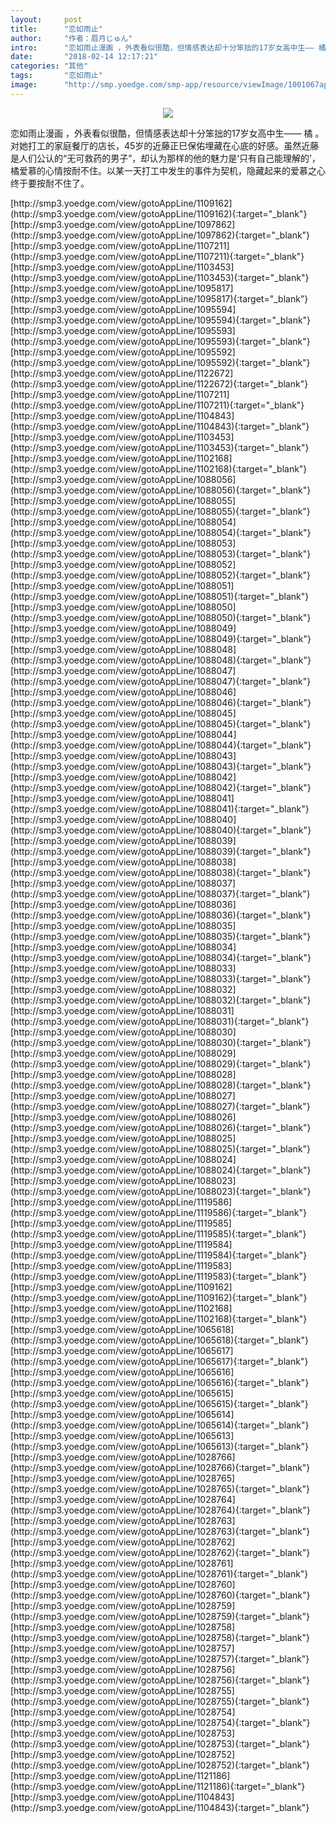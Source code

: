```yaml
---
layout:     post
title:      "恋如雨止"
author:     "作者：眉月じゅん"
intro:      "恋如雨止漫画 ，外表看似很酷，但情感表达却十分笨拙的17岁女高中生—— 橘 。对她打工的家庭餐厅的店长，45岁的近藤正巳保佑埋藏在心底的好感。虽然近藤是人们公认的“无可救药的男子”，却认为那样的他的魅力是‘只有自己能理解的’，橘爱慕的心情按耐不住。以某一天打工中发生的事件为契机，隐藏起来的爱慕之心终于要按耐不住了。"
date:       "2018-02-14 12:17:21"
categories: "其他"
tags:       "恋如雨止"
image:      "http://smp.yoedge.com/smp-app/resource/viewImage/1001067appline.png"
---
```

<div style="text-align: center">
<p><img src="http://smp.yoedge.com/smp-app/resource/viewImage/1001067appline.png"/></p>
</div>
<p class="post-meta">
<span>恋如雨止漫画 ，外表看似很酷，但情感表达却十分笨拙的17岁女高中生—— 橘 。对她打工的家庭餐厅的店长，45岁的近藤正巳保佑埋藏在心底的好感。虽然近藤是人们公认的“无可救药的男子”，却认为那样的他的魅力是‘只有自己能理解的’，橘爱慕的心情按耐不住。以某一天打工中发生的事件为契机，隐藏起来的爱慕之心终于要按耐不住了。</span>
</p>
[http://smp3.yoedge.com/view/gotoAppLine/1109162](http://smp3.yoedge.com/view/gotoAppLine/1109162){:target="_blank"}
[http://smp3.yoedge.com/view/gotoAppLine/1097862](http://smp3.yoedge.com/view/gotoAppLine/1097862){:target="_blank"}
[http://smp3.yoedge.com/view/gotoAppLine/1107211](http://smp3.yoedge.com/view/gotoAppLine/1107211){:target="_blank"}
[http://smp3.yoedge.com/view/gotoAppLine/1103453](http://smp3.yoedge.com/view/gotoAppLine/1103453){:target="_blank"}
[http://smp3.yoedge.com/view/gotoAppLine/1095817](http://smp3.yoedge.com/view/gotoAppLine/1095817){:target="_blank"}
[http://smp3.yoedge.com/view/gotoAppLine/1095594](http://smp3.yoedge.com/view/gotoAppLine/1095594){:target="_blank"}
[http://smp3.yoedge.com/view/gotoAppLine/1095593](http://smp3.yoedge.com/view/gotoAppLine/1095593){:target="_blank"}
[http://smp3.yoedge.com/view/gotoAppLine/1095592](http://smp3.yoedge.com/view/gotoAppLine/1095592){:target="_blank"}
[http://smp3.yoedge.com/view/gotoAppLine/1122672](http://smp3.yoedge.com/view/gotoAppLine/1122672){:target="_blank"}
[http://smp3.yoedge.com/view/gotoAppLine/1107211](http://smp3.yoedge.com/view/gotoAppLine/1107211){:target="_blank"}
[http://smp3.yoedge.com/view/gotoAppLine/1104843](http://smp3.yoedge.com/view/gotoAppLine/1104843){:target="_blank"}
[http://smp3.yoedge.com/view/gotoAppLine/1103453](http://smp3.yoedge.com/view/gotoAppLine/1103453){:target="_blank"}
[http://smp3.yoedge.com/view/gotoAppLine/1102168](http://smp3.yoedge.com/view/gotoAppLine/1102168){:target="_blank"}
[http://smp3.yoedge.com/view/gotoAppLine/1088056](http://smp3.yoedge.com/view/gotoAppLine/1088056){:target="_blank"}
[http://smp3.yoedge.com/view/gotoAppLine/1088055](http://smp3.yoedge.com/view/gotoAppLine/1088055){:target="_blank"}
[http://smp3.yoedge.com/view/gotoAppLine/1088054](http://smp3.yoedge.com/view/gotoAppLine/1088054){:target="_blank"}
[http://smp3.yoedge.com/view/gotoAppLine/1088053](http://smp3.yoedge.com/view/gotoAppLine/1088053){:target="_blank"}
[http://smp3.yoedge.com/view/gotoAppLine/1088052](http://smp3.yoedge.com/view/gotoAppLine/1088052){:target="_blank"}
[http://smp3.yoedge.com/view/gotoAppLine/1088051](http://smp3.yoedge.com/view/gotoAppLine/1088051){:target="_blank"}
[http://smp3.yoedge.com/view/gotoAppLine/1088050](http://smp3.yoedge.com/view/gotoAppLine/1088050){:target="_blank"}
[http://smp3.yoedge.com/view/gotoAppLine/1088049](http://smp3.yoedge.com/view/gotoAppLine/1088049){:target="_blank"}
[http://smp3.yoedge.com/view/gotoAppLine/1088048](http://smp3.yoedge.com/view/gotoAppLine/1088048){:target="_blank"}
[http://smp3.yoedge.com/view/gotoAppLine/1088047](http://smp3.yoedge.com/view/gotoAppLine/1088047){:target="_blank"}
[http://smp3.yoedge.com/view/gotoAppLine/1088046](http://smp3.yoedge.com/view/gotoAppLine/1088046){:target="_blank"}
[http://smp3.yoedge.com/view/gotoAppLine/1088045](http://smp3.yoedge.com/view/gotoAppLine/1088045){:target="_blank"}
[http://smp3.yoedge.com/view/gotoAppLine/1088044](http://smp3.yoedge.com/view/gotoAppLine/1088044){:target="_blank"}
[http://smp3.yoedge.com/view/gotoAppLine/1088043](http://smp3.yoedge.com/view/gotoAppLine/1088043){:target="_blank"}
[http://smp3.yoedge.com/view/gotoAppLine/1088042](http://smp3.yoedge.com/view/gotoAppLine/1088042){:target="_blank"}
[http://smp3.yoedge.com/view/gotoAppLine/1088041](http://smp3.yoedge.com/view/gotoAppLine/1088041){:target="_blank"}
[http://smp3.yoedge.com/view/gotoAppLine/1088040](http://smp3.yoedge.com/view/gotoAppLine/1088040){:target="_blank"}
[http://smp3.yoedge.com/view/gotoAppLine/1088039](http://smp3.yoedge.com/view/gotoAppLine/1088039){:target="_blank"}
[http://smp3.yoedge.com/view/gotoAppLine/1088038](http://smp3.yoedge.com/view/gotoAppLine/1088038){:target="_blank"}
[http://smp3.yoedge.com/view/gotoAppLine/1088037](http://smp3.yoedge.com/view/gotoAppLine/1088037){:target="_blank"}
[http://smp3.yoedge.com/view/gotoAppLine/1088036](http://smp3.yoedge.com/view/gotoAppLine/1088036){:target="_blank"}
[http://smp3.yoedge.com/view/gotoAppLine/1088035](http://smp3.yoedge.com/view/gotoAppLine/1088035){:target="_blank"}
[http://smp3.yoedge.com/view/gotoAppLine/1088034](http://smp3.yoedge.com/view/gotoAppLine/1088034){:target="_blank"}
[http://smp3.yoedge.com/view/gotoAppLine/1088033](http://smp3.yoedge.com/view/gotoAppLine/1088033){:target="_blank"}
[http://smp3.yoedge.com/view/gotoAppLine/1088032](http://smp3.yoedge.com/view/gotoAppLine/1088032){:target="_blank"}
[http://smp3.yoedge.com/view/gotoAppLine/1088031](http://smp3.yoedge.com/view/gotoAppLine/1088031){:target="_blank"}
[http://smp3.yoedge.com/view/gotoAppLine/1088030](http://smp3.yoedge.com/view/gotoAppLine/1088030){:target="_blank"}
[http://smp3.yoedge.com/view/gotoAppLine/1088029](http://smp3.yoedge.com/view/gotoAppLine/1088029){:target="_blank"}
[http://smp3.yoedge.com/view/gotoAppLine/1088028](http://smp3.yoedge.com/view/gotoAppLine/1088028){:target="_blank"}
[http://smp3.yoedge.com/view/gotoAppLine/1088027](http://smp3.yoedge.com/view/gotoAppLine/1088027){:target="_blank"}
[http://smp3.yoedge.com/view/gotoAppLine/1088026](http://smp3.yoedge.com/view/gotoAppLine/1088026){:target="_blank"}
[http://smp3.yoedge.com/view/gotoAppLine/1088025](http://smp3.yoedge.com/view/gotoAppLine/1088025){:target="_blank"}
[http://smp3.yoedge.com/view/gotoAppLine/1088024](http://smp3.yoedge.com/view/gotoAppLine/1088024){:target="_blank"}
[http://smp3.yoedge.com/view/gotoAppLine/1088023](http://smp3.yoedge.com/view/gotoAppLine/1088023){:target="_blank"}
[http://smp3.yoedge.com/view/gotoAppLine/1119586](http://smp3.yoedge.com/view/gotoAppLine/1119586){:target="_blank"}
[http://smp3.yoedge.com/view/gotoAppLine/1119585](http://smp3.yoedge.com/view/gotoAppLine/1119585){:target="_blank"}
[http://smp3.yoedge.com/view/gotoAppLine/1119584](http://smp3.yoedge.com/view/gotoAppLine/1119584){:target="_blank"}
[http://smp3.yoedge.com/view/gotoAppLine/1119583](http://smp3.yoedge.com/view/gotoAppLine/1119583){:target="_blank"}
[http://smp3.yoedge.com/view/gotoAppLine/1109162](http://smp3.yoedge.com/view/gotoAppLine/1109162){:target="_blank"}
[http://smp3.yoedge.com/view/gotoAppLine/1102168](http://smp3.yoedge.com/view/gotoAppLine/1102168){:target="_blank"}
[http://smp3.yoedge.com/view/gotoAppLine/1065618](http://smp3.yoedge.com/view/gotoAppLine/1065618){:target="_blank"}
[http://smp3.yoedge.com/view/gotoAppLine/1065617](http://smp3.yoedge.com/view/gotoAppLine/1065617){:target="_blank"}
[http://smp3.yoedge.com/view/gotoAppLine/1065616](http://smp3.yoedge.com/view/gotoAppLine/1065616){:target="_blank"}
[http://smp3.yoedge.com/view/gotoAppLine/1065615](http://smp3.yoedge.com/view/gotoAppLine/1065615){:target="_blank"}
[http://smp3.yoedge.com/view/gotoAppLine/1065614](http://smp3.yoedge.com/view/gotoAppLine/1065614){:target="_blank"}
[http://smp3.yoedge.com/view/gotoAppLine/1065613](http://smp3.yoedge.com/view/gotoAppLine/1065613){:target="_blank"}
[http://smp3.yoedge.com/view/gotoAppLine/1028766](http://smp3.yoedge.com/view/gotoAppLine/1028766){:target="_blank"}
[http://smp3.yoedge.com/view/gotoAppLine/1028765](http://smp3.yoedge.com/view/gotoAppLine/1028765){:target="_blank"}
[http://smp3.yoedge.com/view/gotoAppLine/1028764](http://smp3.yoedge.com/view/gotoAppLine/1028764){:target="_blank"}
[http://smp3.yoedge.com/view/gotoAppLine/1028763](http://smp3.yoedge.com/view/gotoAppLine/1028763){:target="_blank"}
[http://smp3.yoedge.com/view/gotoAppLine/1028762](http://smp3.yoedge.com/view/gotoAppLine/1028762){:target="_blank"}
[http://smp3.yoedge.com/view/gotoAppLine/1028761](http://smp3.yoedge.com/view/gotoAppLine/1028761){:target="_blank"}
[http://smp3.yoedge.com/view/gotoAppLine/1028760](http://smp3.yoedge.com/view/gotoAppLine/1028760){:target="_blank"}
[http://smp3.yoedge.com/view/gotoAppLine/1028759](http://smp3.yoedge.com/view/gotoAppLine/1028759){:target="_blank"}
[http://smp3.yoedge.com/view/gotoAppLine/1028758](http://smp3.yoedge.com/view/gotoAppLine/1028758){:target="_blank"}
[http://smp3.yoedge.com/view/gotoAppLine/1028757](http://smp3.yoedge.com/view/gotoAppLine/1028757){:target="_blank"}
[http://smp3.yoedge.com/view/gotoAppLine/1028756](http://smp3.yoedge.com/view/gotoAppLine/1028756){:target="_blank"}
[http://smp3.yoedge.com/view/gotoAppLine/1028755](http://smp3.yoedge.com/view/gotoAppLine/1028755){:target="_blank"}
[http://smp3.yoedge.com/view/gotoAppLine/1028754](http://smp3.yoedge.com/view/gotoAppLine/1028754){:target="_blank"}
[http://smp3.yoedge.com/view/gotoAppLine/1028753](http://smp3.yoedge.com/view/gotoAppLine/1028753){:target="_blank"}
[http://smp3.yoedge.com/view/gotoAppLine/1028752](http://smp3.yoedge.com/view/gotoAppLine/1028752){:target="_blank"}
[http://smp3.yoedge.com/view/gotoAppLine/1121186](http://smp3.yoedge.com/view/gotoAppLine/1121186){:target="_blank"}
[http://smp3.yoedge.com/view/gotoAppLine/1104843](http://smp3.yoedge.com/view/gotoAppLine/1104843){:target="_blank"}


